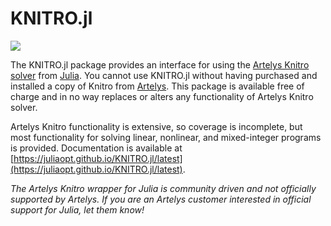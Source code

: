KNITRO.jl
=========
[![](https://img.shields.io/badge/docs-latest-blue.svg)](https://juliaopt.github.io/KNITRO.jl/latest)

The KNITRO.jl package provides an interface for using the [Artelys Knitro solver](http://artelys.com/en/optimization-tools/knitro) from [Julia](http://julialang.org/). You cannot use KNITRO.jl without having purchased and installed a copy of Knitro from [Artelys](http://artelys.com/). This package is available free of charge and in no way replaces or alters any functionality of Artelys Knitro solver.

Artelys Knitro functionality is extensive, so coverage is incomplete, but most functionality for solving linear, nonlinear, and mixed-integer programs is provided. Documentation is available at [https://juliaopt.github.io/KNITRO.jl/latest](https://juliaopt.github.io/KNITRO.jl/latest).

*The Artelys Knitro wrapper for Julia is community driven and not officially supported by Artelys. If you are an Artelys customer interested in official support for Julia, let them know!*
